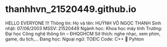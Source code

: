 # thanhhvn_21520449.github.io
HELLO EVERYONE !!!
Thông tin:
Họ và tên: HUỲNH VÕ NGỌC THANH
Sinh nhật: 07/06/2003
MSSV: 21520449
Ngành học: Khoa học máy tính
Trường: Đại học Công nghệ thông tin – ĐHQGHCM
Sở thích: nghe nhạc, xem phim, game, du lịch,…
Đang học:
Ngoại ngữ: TOEIC
Code: C++  Pyhton
